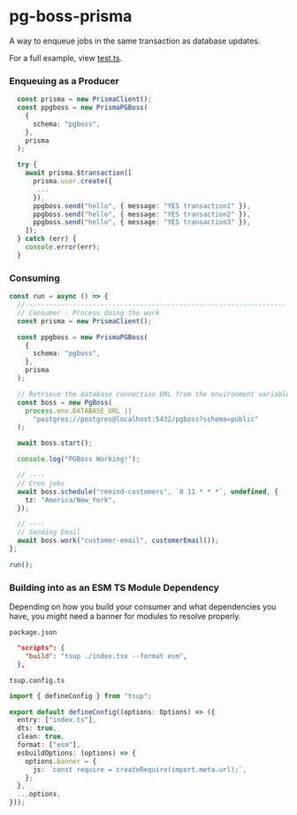 # pg-boss-prisma

A way to enqueue jobs in the same transaction as database updates.

For a full example, view [test.ts](./test.ts).

### Enqueuing as a Producer

```typescript
  const prisma = new PrismaClient();
  const ppgboss = new PrismaPGBoss(
    {
      schema: "pgboss",
    },
    prisma
  );

  try {
    await prisma.$transaction([
      prisma.user.create({
       ...
      }),
      ppgboss.send("hello", { message: "YES transaction1" }),
      ppgboss.send("hello", { message: "YES transaction2" }),
      ppgboss.send("hello", { message: "YES transaction3" }),
    ]);
  } catch (err) {
    console.error(err);
  }
```

### Consuming
```typescript
const run = async () => {
  //------------------------------------------------------------------
  // Consumer - Process doing the work
  const prisma = new PrismaClient();

  const ppgboss = new PrismaPGBoss(
    {
      schema: "pgboss",
    },
    prisma
  );

  // Retrieve the database connection URL from the environment variable
  const boss = new PgBoss(
    process.env.DATABASE_URL ||
      "postgres://postgres@localhost:5432/pgboss?schema=public"
  );

  await boss.start();

  console.log("PGBoss Working!");

  // ----
  // Cron jobs
  await boss.schedule("remind-customers", `0 11 * * *`, undefined, {
    tz: "America/New_York",
  });

  // ----
  // Sending Email
  await boss.work("customer-email", customerEmail());
};

run();

```


### Building into as an ESM TS Module Dependency

Depending on how you build your consumer and what dependencies you have, you might need a banner for modules to resolve properly.

`package.json`
```json
  "scripts": {
    "build": "tsup ./index.tsx --format esm",
  },

```

`tsup.config.ts`
```typescript
import { defineConfig } from "tsup";

export default defineConfig((options: Options) => ({
  entry: ["index.ts"],
  dts: true,
  clean: true,
  format: ["esm"],
  esbuildOptions: (options) => {
    options.banner = {
      js: `const require = createRequire(import.meta.url);`,
    };
  },
  ...options,
}));
```
